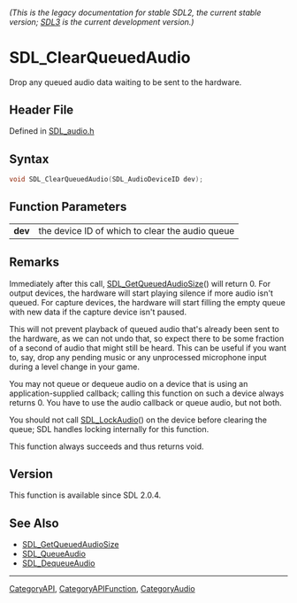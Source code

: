 ###### (This is the legacy documentation for stable SDL2, the current stable version; [SDL3](https://wiki.libsdl.org/SDL3/) is the current development version.)
# SDL_ClearQueuedAudio

Drop any queued audio data waiting to be sent to the hardware.

## Header File

Defined in [SDL_audio.h](https://github.com/libsdl-org/SDL/blob/SDL2/include/SDL_audio.h)

## Syntax

```c
void SDL_ClearQueuedAudio(SDL_AudioDeviceID dev);

```

## Function Parameters

|             |                                                 |
| ----------- | ----------------------------------------------- |
| **dev**     | the device ID of which to clear the audio queue |

## Remarks

Immediately after this call,
[SDL_GetQueuedAudioSize](SDL_GetQueuedAudioSize)() will return 0. For
output devices, the hardware will start playing silence if more audio isn't
queued. For capture devices, the hardware will start filling the empty
queue with new data if the capture device isn't paused.

This will not prevent playback of queued audio that's already been sent to
the hardware, as we can not undo that, so expect there to be some fraction
of a second of audio that might still be heard. This can be useful if you
want to, say, drop any pending music or any unprocessed microphone input
during a level change in your game.

You may not queue or dequeue audio on a device that is using an
application-supplied callback; calling this function on such a device
always returns 0. You have to use the audio callback or queue audio, but
not both.

You should not call [SDL_LockAudio](SDL_LockAudio)() on the device before
clearing the queue; SDL handles locking internally for this function.

This function always succeeds and thus returns void.

## Version

This function is available since SDL 2.0.4.

## See Also

- [SDL_GetQueuedAudioSize](SDL_GetQueuedAudioSize)
- [SDL_QueueAudio](SDL_QueueAudio)
- [SDL_DequeueAudio](SDL_DequeueAudio)

----
[CategoryAPI](CategoryAPI), [CategoryAPIFunction](CategoryAPIFunction), [CategoryAudio](CategoryAudio)

